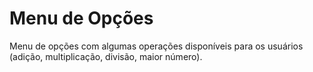 # Menu de Opções
 Menu de opções com algumas operações disponíveis para os usuários (adição, multiplicação, divisão, maior número).
